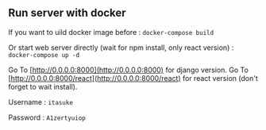 ## Run server with docker

If you want to uild docker image before :
`docker-compose build`

Or start web server directly (wait for npm install, only react version) :
`docker-compose up -d`

Go To [http://0.0.0.0:8000](http://0.0.0.0:8000) for django version.
Go To [http://0.0.0.0:8000/react](http://0.0.0.0:8000/react) for react version (don't forget to wait install).

Username : `itasuke`

Password : `A1zertyuiop`
